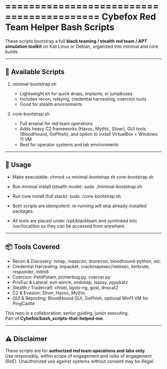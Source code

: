 ==========================================
 Cybefox Red Team Helper Bash Scripts
==========================================

These scripts bootstrap a full **black teaming / stealth red team / APT simulation toolkit** 
on Kali Linux or Debian, organized into minimal and core builds.

------------------------------------------
 🚀 Available Scripts
------------------------------------------

1. minimal-bootstrap.sh
   - Lightweight kit for quick drops, implants, or jumpboxes
   - Includes recon, relaying, credential harvesting, coercion tools
   - Good for stealth environments

2. core-bootstrap.sh
   - Full arsenal for red team operations
   - Adds heavy C2 frameworks (Havoc, Mythic, Sliver), 
     GUI tools (BloodHound, GoPhish), and option to install VirtualBox + Windows 11 VM
   - Best for operator systems and lab environments

------------------------------------------
 🧭 Usage
------------------------------------------
- Make executable: 
    chmod +x minimal-bootstrap.sh core-bootstrap.sh

- Run minimal install (stealth mode):
    sudo ./minimal-bootstrap.sh

- Run core install (full stack):
    sudo ./core-bootstrap.sh

- Both scripts are idempotent: re-running will skip already-installed packages.
- All tools are placed under /opt/blackteam and symlinked into /usr/local/bin 
  so they can be accessed from anywhere.

------------------------------------------
 📦 Tools Covered
------------------------------------------
- Recon & Discovery: nmap, masscan, dnsrecon, bloodhound-python, etc.
- Credential Harvesting: impacket, crackmapexec/netexec, kerbrute, responder, mitm6
- Coercion: PetitPotam, printerbug.py, coercer.py
- PrivEsc & Lateral: evil-winrm, smbmap, lsassy, pypykatz
- Stealth / Tradecraft: chisel, ligolo-ng, gost, dnscat2
- C2 & Evasion: Sliver, Havoc, Mythic
- GUI & Reporting: BloodHound GUI, GoPhish, optional Win11 VM for PingCastle

This repo is a collaboration: senior guiding, junior executing.  
Part of **Cybefox/bash_scripts-that-helped-me**.

------------------------------------------
 ⚠️ Disclaimer
------------------------------------------
These scripts are for **authorized red team operations and labs only**.  
Use responsibly, within scope of engagement and rules of engagement (RoE).
Unauthorized use against systems without consent may be illegal.
